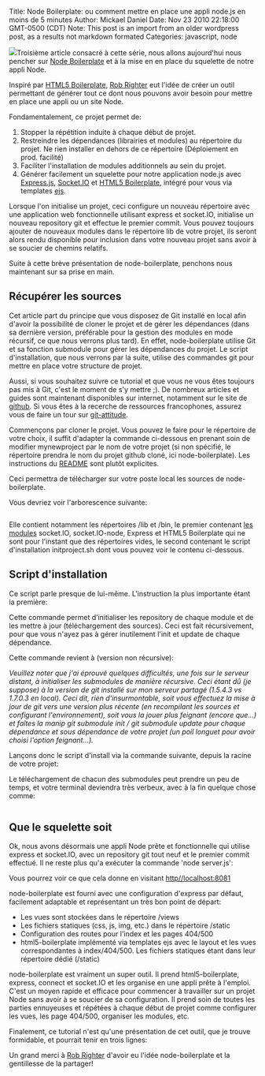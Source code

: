 Title: Node Boilerplate: ou comment mettre en place une appli node.js en moins de 5 minutes
Author: Mickael Daniel
Date: Nov 23 2010 22:18:00 GMT-0500 (CDT)
Note: This post is an import from an older wordpress post, as a results not markdown formated
Categories: javascript, node

<img class="mk-blog-img" src="/node-boilerplate/node-boilerplate-featured.jpg" />Troisième article consacré à cette série, nous allons aujourd'hui nous pencher sur <a href="https://github.com/robrighter/node-boilerplate">Node Boilerplate</a> et à la mise en en place du squelette de notre appli Node.

Inspiré par <a href="http://html5boilerplate.com/">HTML5 Boilerplate</a>, <a href="http://robrighter.com/">Rob Righter</a> eut l'idée de créer un outil permettant de générer tout ce dont nous pouvons avoir besoin pour mettre en place une appli ou un site Node. 

Fondamentalement, ce projet permet de:
<ol>
	<li>Stopper la répétition induite à chaque début de projet.</li>
	<li>Restreindre les dépendances (librairies et modules) au répertoire du projet. Ne rien installer en dehors de ce répertoire (Déploiement en prod. facilité)</li>
	<li>Faciliter l'installation de modules additionnels au sein du projet.</li>
	<li>Générer facilement un squelette pour notre application node.js avec <a href="https://github.com/visionmedia/express">Express.js</a>, <a href="https://github.com/learnboost/socket.io-node">Socket.IO</a> et <a href="https://github.com/paulirish/html5-boilerplate">HTML5 Boilerplate</a>, intégré pour vous via templates <a href="https://github.com/visionmedia/ejs">ejs</a>.</li>
</ol>

Lorsque l'on initialise un projet, ceci configure un nouveau répertoire avec une application web fonctionnelle utilisant express et socket.IO, initialise un nouveau repository git et effectue le premier commit. Vous pouvez toujours ajouter de nouveaux modules dans le répertoire lib de votre projet, ils seront alors rendu disponible pour inclusion dans votre nouveau projet sans avoir à se soucier de chemins relatifs.

Suite à cette brève présentation de node-boilerplate, penchons nous maintenant sur sa prise en main.

<!--more-->

<h2>Récupérer les sources</h2>
Cet article part du principe que vous disposez de Git installé en local afin d'avoir la possibilité de cloner le projet et de gérer les dépendances (dans sa dernière version, préférable pour la gestion des modules en mode récursif, ce que nous verrons plus tard). En effet, node-boilerplate utilise Git et sa fonction submodule pour gérer les dépendances du projet. Le script d'installation, que nous verrons par la suite, utilise des commandes git pour mettre en place votre structure de projet.

Aussi, si vous souhaitez suivre ce tutorial et que vous ne vous êtes toujours pas mis à Git, c'est le moment de s'y mettre <span rt-90>;)</span>. De nombreux articles et guides sont maintenant disponibles sur internet, notamment sur le site de <a href="http://help.github.com/">github</a>. Si vous êtes à la recerche de ressources francophones, assurez vous de faire un tour sur <a href="http://www.git-attitude.fr/">git-attitude</a>.

Commençons par cloner le projet. Vous pouvez le faire pour le répertoire de votre choix, il suffit d'adapter la commande ci-dessous en prenant soin de modifier mynewproject par le nom de votre projet (si non spécifié, le répertoire prendra le nom du projet github cloné, ici node-boilerplate). Les instructions du <a href="https://github.com/robrighter/node-boilerplate">README</a> sont plutôt explicites.

<script src="https://gist.github.com/710251.js"> </script>

Ceci permettra de télécharger sur votre poste local les sources de node-boilerplate.

Vous devriez voir l'arborescence suivante:

<img class="mk-blog-img-center" src="/node-boilerplate/node-boilerplate-tree.png" alt="" />

Elle contient notamment les répertoires /lib et /bin, le premier contenant <a href="https://github.com/robrighter/node-boilerplate/tree/master/lib">les modules</a> socket.IO, socket.IO-node, Express et HTML5 Boilerplate qui ne sont pour l'instant que des répertoires vides, le second contenant le script d'installation initproject.sh dont vous pouvez voir le contenu ci-dessous.

<h2>Script d'installation</h2>
<script src="https://gist.github.com/710271.js"> </script>

Ce script parle presque de lui-même. L'instruction la plus importante étant la première:
<script src="https://gist.github.com/710283.js"></script>

Cette commande permet d’initialiser les repository de chaque module et de les mettre à jour (téléchargement des sources). Ceci est fait récursivement, pour que vous n'ayez pas à gérer inutilement l'init et update de chaque dépendance.

Cette commande revient à (version non récursive):
<script src="https://gist.github.com/710292.js"> </script>

<em>Veuillez noter que j'ai éprouvé quelques difficultés, une fois sur le serveur distant, à initialiser les submodules de manière récursive. Ceci étant dû (je suppose) à la version de git installé sur mon serveur partagé (1.5.4.3 vs 1.7.0.3 en local). Ceci dit, rien d'insurmontable, soit vous effectuez la mise à jour de git vers une version plus récente (en recompilant les sources et configurant l'environnement), soit vous la jouer plus feignant (encore que...) et faîtes la manip git submodule init / git submodule update pour chaque dépendance et sous dépendance de votre projet (un poil longuet pour avoir choisi l'option feignant...).</em>

Lançons donc le script d'install via la commande suivante, depuis la racine de votre projet:
<script src="https://gist.github.com/712388.js"> </script>

Le téléchargement de chacun des submodules peut prendre un peu de temps, et votre terminal deviendra très verbeux, avec à la fin quelque chose comme:

<img class="mk-blog-img-center" src="/node-boilerplate/node-boilerplate-initproject.png" alt="" />

<h2>Que le squelette soit</h2>
Ok, nous avons désormais une appli Node prête et fonctionnelle qui utilise express et socket.IO, avec un repository git tout neuf et le premier commit effectué. Il ne reste plus qu'a exécuter la commande 'node server.js':

<img class="mk-blog-img-center" src="/node-boilerplate/node-boilerplate-run.png" alt="" />

Vous pourrez voir ce que cela donne en visitant <a href="http//localhost:8081">http//localhost:8081</a>
<img class="mk-blog-img-center" src="/node-boilerplate/node-boilerplate-test.png" alt="" />


node-boilerplate est fourni  avec une configuration d'express par défaut, facilement adaptable et représentant un très bon point de départ:
<img class="mk-blog-img-right" src="/node-boilerplate/node-boilerplate-tree2.png" alt="" />

<ul>
	<li>Les vues sont stockées dans le répertoire /views</li>
	<li>Les fichiers statiques (css, js, img, etc.) dans le répertoire /static</li>
	<li>Configuration des routes pour l'index et les pages 404/500</li>
	<li>html5-boilerplate implémenté via templates ejs avec le layout et les vues correspondantes à index/404/500. Les fichiers statiques étant dans leur répertoire dédié (/static)</li>
</ul>

node-boilerplate est vraiment un super outil. Il prend html5-boilerplate, express, connect et socket.IO et les organise en une appli prête à l'emploi. C'est un moyen rapide et efficace pour commencer à travailler sur un projet Node sans avoir à se soucier de sa configuration. Il prend soin de toutes les parties ennuyeuses et répétées à chaque début de projet comme configurer les vues, les page 404/500, organiser les modules, etc.

<div class="clear"></div>

Finalement, ce tutorial n'est qu'une présentation de cet outil, que je trouve formidable, et pourrait tenir en trois lignes:
<script src="https://gist.github.com/712570.js"> </script>

Un grand merci à <a href="https://github.com/robrighter">Rob Righter</a> d'avoir eu l'idée node-boilerplate et la gentillesse de la partager!

<div class="clear"></div>
